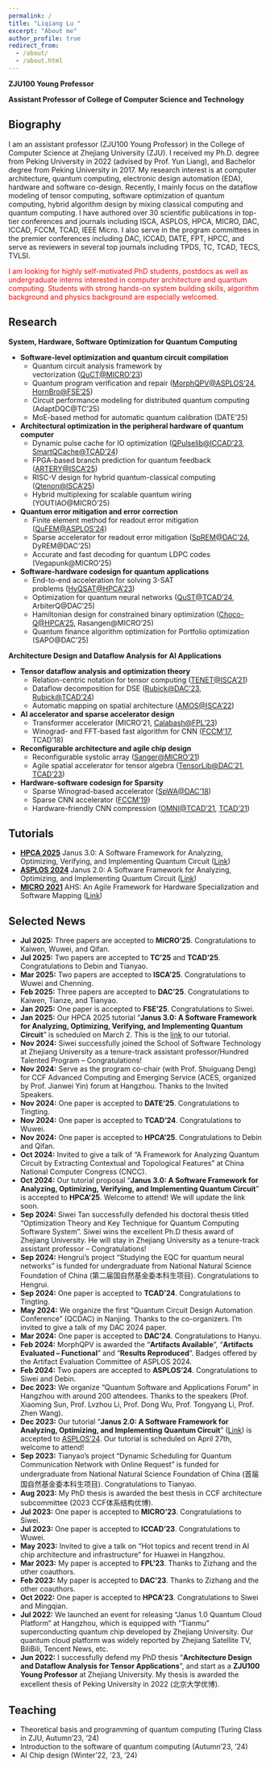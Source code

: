 ```yaml
---
permalink: /
title: "Liqiang Lu "
excerpt: "About me"
author_profile: true
redirect_from: 
  - /about/
  - /about.html
---
```


**ZJU100 Young Professor**

**Assistant Professor of College of Computer Science and Technology**


## Biography
I am an assistant professor (ZJU100 Young Professor) in the College of Computer Science at Zhejiang University (ZJU). I received my Ph.D. degree from Peking University in 2022 (advised by Prof. Yun Liang), and Bachelor degree from Peking University in 2017. My research interest is at computer architecture, quantum computing, electronic design automation (EDA), hardware and software co-design. Recently, I mainly focus on the dataflow modeling of tensor computing, software optimization of quantum computing, hybrid algorithm design by mixing classical computing and quantum computing. I have authored over 30 scientific publications in top-tier conferences and journals including ISCA, ASPLOS, HPCA, MICRO, DAC, ICCAD, FCCM, TCAD, IEEE Micro. I also serve in the program committees in the premier conferences including DAC, ICCAD, DATE, FPT, HPCC, and serve as reviewers in several top journals including TPDS, TC, TCAD, TECS, TVLSI. 

<font color=red>I am looking for highly self-motivated PhD students, postdocs as well as undergraduate interns interested in computer architecture and quantum computing. Students with strong hands-on system building skills, algorithm background and physics background are especially welcomed.</font>


## Research
**System, Hardware, Software Optimization for Quantum Computing**
- **Software-level optimization and quantum circuit compilation**
  - Quantum circuit analysis framework by vectorization ([QuCT@MICRO’23](https://doi.org/10.1145/3613424.3614274))
  - Quantum program verification and repair ([MorphQPV@ASPLOS’24](https://doi.org/10.1145/3620666.3651360), [HornBro@FSE’25](https://doi.org/10.1145/3715751))
  - Circuit performance modeling for distributed quantum computing (AdaptDQC@TC’25)
  - MoE-based method for automatic quantum calibration (DATE’25)
- **Architectural optimization in the peripheral hardware of quantum computer**
  - Dynamic pulse cache for IO optimization ([QPulselib@ICCAD’23](https://doi.org/10.1109/ICCAD57390.2023.10323711), [SmartQCache@TCAD’24](https://doi.org/10.1109/TCAD.2024.3497839))
  - FPGA-based branch prediction for quantum feedback ([ARTERY@ISCA’25](https://doi.org/10.1145/3695053.3731086))
  - RISC-V design for hybrid quantum-classical computing ([Qtenon@ISCA’25](https://doi.org/10.1145/3695053.3731087))
  - Hybrid multiplexing for scalable quantum wiring (YOUTIAO@MICRO’25)
- **Quantum error mitigation and error correction**
  - Finite element method for readout error mitigation ([QuFEM@ASPLOS’24](https://doi.org/10.1145/3620665.3640380))
  - Sparse accelerator for readout error mitigation ([SpREM@DAC’24](https://doi.org/10.1145/3649329.3655675), DyREM@DAC’25)
  - Accurate and fast decoding for quantum LDPC codes (Vegapunk@MICRO’25)
- **Software-hardware codesign for quantum applications**
  - End-to-end acceleration for solving 3-SAT problems ([HyQSAT@HPCA’23](https://doi.org/10.1109/HPCA56546.2023.10071022))
  - Optimization for quantum neural networks ([QuST@TCAD’24](https://doi.org/10.1109/TCAD.2024.3471949), ArbiterQ@DAC’25)
  - Hamiltonian design for constrained binary optimization ([Choco-Q@HPCA’25](https://doi.org/10.1109/HPCA61900.2025.00031), Rasangen@MICRO’25)
  - Quantum finance algorithm optimization for Portfolio optimization (SAPO@DAC’25)

**Architecture Design and Dataflow Analysis for AI Applications**
- **Tensor dataflow analysis and optimization theory**
  - Relation-centric notation for tensor computing ([TENET@ISCA’21](https://doi.org/10.1109/ISCA52012.2021.00062))
  - Dataflow decomposition for DSE ([Rubick@DAC’23](https://doi.org/10.1109/DAC56929.2023.10247743), [Rubick@TCAD’24](https://doi.org/10.1109/TCAD.2023.3337208))
  - Automatic mapping on spatial architecture ([AMOS@ISCA’22](https://doi.org/10.1145/3470496.3527440))
- **AI accelerator and sparse accelerator design**
  - Transformer accelerator (MICRO’21, [Calabash@FPL’23](https://doi.org/10.1109/FPL60245.2023.00041))
  - Winograd- and FFT-based fast algorithm for CNN ([FCCM’17](https://doi.org/10.1109/FCCM.2017.64), TCAD’18)
- **Reconfigurable architecture and agile chip design**
  - Reconfigurable systolic array ([Sanger@MICRO’21](https://doi.org/10.1145/3466752.3480125))
  - Agile spatial accelerator for tensor algebra ([TensorLib@DAC’21](https://doi.org/10.1109/DAC18074.2021.9586329), [TCAD’23](https://doi.org/10.1109/TCAD.2022.3209949))
- **Hardware-software codesign for Sparsity**
  - Sparse Winograd-based accelerator ([SpWA@DAC’18](https://doi.org/10.1145/3195970.3196120))
  - Sparse CNN accelerator ([FCCM’19](https://doi.org/10.1109/FCCM.2019.00013))
  - Hardware-friendly CNN compression ([OMNI@TCAD’21](https://doi.org/10.1109/TCAD.2020.3023903), [TCAD’21](https://doi.org/10.1109/TCAD.2021.3066563))


## Tutorials
- [**HPCA 2025**](https://hpca-conf.org/2025/workshop-tutorial/) Janus 3.0: A Software Framework for Analyzing, Optimizing, Verifying, and Implementing Quantum Circuit ([Link](https://janusq.github.io/HPCA_2025_Tutorial/home))
- [**ASPLOS 2024**](https://www.asplos-conference.org/asplos2024/workshops-and-tutorials/) Janus 2.0: A Software Framework for Analyzing, Optimizing, and Implementing Quantum Circuit ([Link](https://janusq.github.io/tutorials/home))
- [**MICRO 2021**](https://microarch.org/micro54/program/workshops.php) AHS: An Agile Framework for Hardware Specialization and Software Mapping ([Link](https://pku-ahs.github.io/tutorial/en/master/))


## Selected News
- **Jul 2025:** Three papers are accepted to **MICRO’25**. Congratulations to Kaiwen, Wuwei, and Qifan.
- **Jul 2025:** Two papers are accepted to **TC’25** and **TCAD’25**. Congratulations to Debin and Tianyao.
- **Mar 2025:** Two papers are accepted to **ISCA’25**. Congratulations to Wuwei and Chenning.
- **Feb 2025:** Three papers are accepted to **DAC’25**. Congratulations to Kaiwen, Tianze, and Tianyao.
- **Jan 2025:** One paper is accepted to **FSE’25**. Congratulations to Siwei.
- **Jan 2025:** Our HPCA 2025 tutorial “**Janus 3.0: A Software Framework for Analyzing, Optimizing, Verifying, and Implementing Quantum Circuit**” is scheduled on March 2. This is the [link](https://janusq.github.io/HPCA_2025_Tutorial/home) to our tutorial.
- **Nov 2024:** Siwei successfully joined the School of Software Technology at Zhejiang University as a tenure-track assistant professor/Hundred Talented Program – Congratulations!
- **Nov 2024:** Serve as the program co-chair (with Prof. Shuiguang Deng) for CCF Advanced Computing and Emerging Service (ACES, organized by Prof. Jianwei Yin) forum at Hangzhou. Thanks to the Invited Speakers. 
- **Nov 2024:** One paper is accepted to **DATE’25**. Congratulations to Tingting.
- **Nov 2024:** One paper is accepted to **TCAD’24**. Congratulations to Wuwei.
- **Nov 2024:** One paper is accepted to **HPCA’25**. Congratulations to Debin and Qifan.
- **Oct 2024:** Invited to give a talk of “A Framework for Analyzing Quantum Circuit by Extracting Contextual and Topological Features” at China National Computer Congress (CNCC).
- **Oct 2024:** Our tutorial proposal “**Janus 3.0: A Software Framework for Analyzing, Optimizing, Verifying, and Implementing Quantum Circuit**” is accepted to **HPCA’25**. Welcome to attend! We will update the link soon.
- **Sep 2024:** Siwei Tan successfully defended his doctoral thesis titled “Optimization Theory and Key Technique for Quantum Computing Software System”. Siwei wins the excellent Ph.D thesis award of Zhejiang University. He will stay in Zhejiang University as a tenure-track assistant professor – Congratulations!
- **Sep 2024:** Hengrui’s project “Studying the EQC for quantum neural networks” is funded for undergraduate from National Natural Science Foundation of China (第二届国自然基金委本科生项目). Congratulations to Hengrui.
- **Sep 2024:** One paper is accepted to **TCAD’24**. Congratulations to Tingting.
- **May 2024:** We organize the first “Quantum Circuit Design Automation Conference” (QCDAC) in Nanjing. Thanks to the co-organizers. I’m invited to give a talk of my DAC 2024 paper.
- **Mar 2024:** One paper is accepted to **DAC’24**. Congratulations to Hanyu.
- **Feb 2024:** MorphQPV is awarded the “**Artifacts Available**”, “**Artifacts Evaluated – Functional**” and “**Results Reproduced**”. Badges offered by the Artifact Evaluation Committee of ASPLOS 2024.
- **Feb 2024:** Two papers are accepted to **ASPLOS’24**. Congratulations to Siwei and Debin.
- **Dec 2023:** We organize “Quantum Software and Applications Forum” in Hangzhou with around 200 attendees. Thanks to the speakers (Prof. Xiaoming Sun, Prof. Lvzhou Li, Prof. Dong Wu, Prof. Tongyang Li, Prof. Zhen Wang).
- **Dec 2023:** Our tutorial “**Janus 2.0: A Software Framework for Analyzing, Optimizing, and Implementing Quantum Circuit**” ([Link](https://janusq.github.io/tutorials/home)) is accepted to [ASPLOS’24](https://www.asplos-conference.org/asplos2024/workshops-and-tutorials). Our tutorial is scheduled on April 27th, welcome to attend!
- **Sep 2023:** Tianyao’s project “Dynamic Scheduling for Quantum Communication Network with Online Request” is funded for undergraduate from National Natural Science Foundation of China (首届国自然基金委本科生项目). Congratulations to Tianyao.
- **Aug 2023:** My PhD thesis is awarded the best thesis in CCF architecture subcommittee (2023 CCF体系结构优博).
- **Jul 2023:** One paper is accepted to **MICRO’23**. Congratulations to Siwei.
- **Jul 2023:** One paper is accepted to **ICCAD’23**. Congratulations to Wuwei.
- **May 2023:** Invited to give a talk on “Hot topics and recent trend in AI chip architecture and infrastructure” for Huawei in Hangzhou.
- **Mar 2023:** My paper is accepted to **FPL’23**. Thanks to Zizhang and the other coauthors.
- **Feb 2023:** My paper is accepted to **DAC’23**. Thanks to Zizhang and the other coauthors.
- **Oct 2022:** One paper is accepted to **HPCA’23**. Congratulations to Siwei and Mingqian.
- **Jul 2022:** We launched an event for releasing “Janus 1.0 Quantum Cloud Platform” at Hangzhou, which is equipped with “Tianmu” superconducting quantum chip developed by Zhejiang University. Our quantum cloud platform was widely reported by Zhejiang Satellite TV, BiliBili, Tencent News, etc.
- **Jun 2022:** I successfully defend my PhD thesis “**Architecture Design and Dataflow Analysis for Tensor Applications**”, and start as a **ZJU100 Young Professor** at Zhejiang University. My thesis is awarded the excellent thesis of Peking University in 2022 (北京大学优博).
  

## Teaching
- Theoretical basis and programming of quantum computing (Turing Class in ZJU, Autumn’23, ’24)
- Introduction to the software of quantum computing (Autumn’23, ’24)
- AI Chip design (Winter’22, ’23, ’24)
